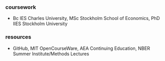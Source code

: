  ### coursework
 - Bc IES Charles University, MSc Stockholm School of Economics, PhD IIES Stockholm University
 ### resources
 - GitHub, MIT OpenCourseWare, AEA Continuing Education, NBER Summer Institute/Methods Lectures
